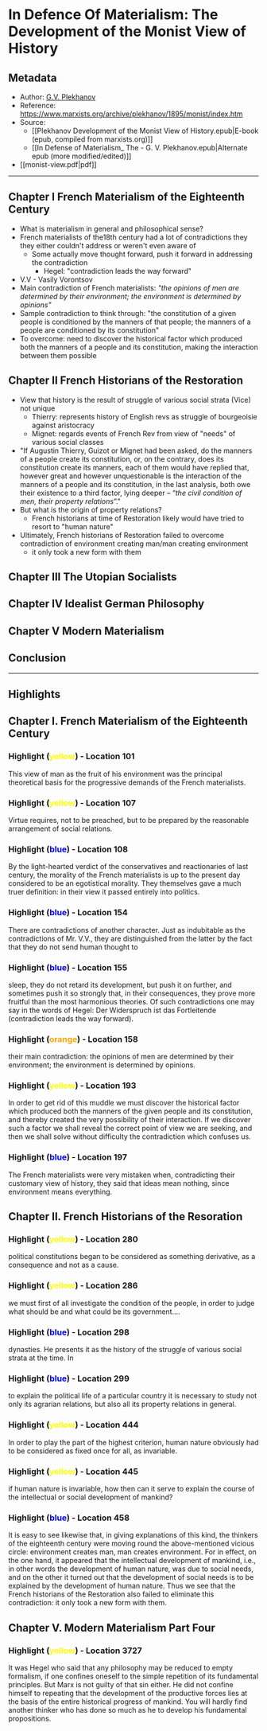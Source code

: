 # In Defence Of Materialism: The Development of the Monist View of History

## Metadata
* Author: [G.V. Plekhanov](https://www.marxists.org/archive/plekhanov/index.htm)
* Reference: <https://www.marxists.org/archive/plekhanov/1895/monist/index.htm>
*  Source:
	* [[Plekhanov Development of the Monist View of History.epub|E-book (epub, compiled from marxists.org)]]
	* [[In Defense of Materialism_ The - G. V. Plekhanov.epub|Alternate epub (more modified/edited)]]
* [[monist-view.pdf|pdf]]
--------

## Chapter I French Materialism of the Eighteenth Century

 - What is materialism in general and philosophical sense?
 - French materialists of the18th century had a lot of contradictions they they either couldn't address or weren't even aware of
	 - Some actually move thought forward, push it forward in addressing the contradiction
		 - Hegel: "contradiction leads the way forward"
 - V.V - Vasily Vorontsov
 - Main contradiction of French materialists: *"the opinions of men are determined by their environment; the environment is determined by opinions"*
 - Sample contradiction to think through: "the constitution of a given people is conditioned by the manners of that people; the manners of a people are conditioned by its constitution"
 - To overcome: need to discover the historical factor which produced both the manners of a people and its constitution, making the interaction between them possible


## Chapter II French Historians of the Restoration

  - View that history is the result of struggle of various social strata (Vice) not unique
	  - Thierry: represents history of English revs as struggle of bourgeoisie against aristocracy
	  - Mignet: regards events of French Rev from view of "needs" of various social classes
  - "If Augustin Thierry, Guizot or Mignet had been asked, do the manners of a people create its constitution, or, on the contrary, does its constitution create its manners, each of them would have replied that, however great and however unquestionable is the interaction of the manners of a people and its constitution, in the last analysis, both owe their existence to a third factor, lying deeper – “*the civil condition of men, their property relations*”."
  - But what is the origin of property relations?
	  - French historians at time of Restoration likely would have tried to resort to "human nature"
  - Ultimately, French historians of Restoration failed to overcome contradiction of environment creating man/man creating environment
	  - it only took a new form with them

## Chapter III The Utopian Socialists



## Chapter IV Idealist German Philosophy



## Chapter V Modern Materialism



## Conclusion




___

## Highlights

## Chapter I. French Materialism of the Eighteenth Century

### Highlight (<span style="color:yellow">yellow</span>) - Location 101

This view of man as the fruit of his environment was the principal theoretical basis for the progressive demands of the French materialists.

### Highlight (<span style="color:yellow">yellow</span>) - Location 107

Virtue requires, not to be preached, but to be prepared by the reasonable arrangement of social relations.

### Highlight (<span style="color:blue">blue</span>) - Location 108

By the light-hearted verdict of the conservatives and reactionaries of last century, the morality of the French materialists is up to the present day considered to be an egotistical morality. They themselves gave a much truer definition: in their view it passed entirely into politics.

### Highlight (<span style="color:blue">blue</span>) - Location 154

There are contradictions of another character. Just as indubitable as the contradictions of Mr. V.V., they are distinguished from the latter by the fact that they do not send human thought to

### Highlight (<span style="color:blue">blue</span>) - Location 155

sleep, they do not retard its development, but push it on further, and sometimes push it so strongly that, in their consequences, they prove more fruitful than the most harmonious theories. Of such contradictions one may say in the words of Hegel: Der Widerspruch ist das Fortleitende (contradiction leads the way forward).

### Highlight (<span style="color:orange">orange</span>) - Location 158

their main contradiction: the opinions of men are determined by their environment; the environment is determined by opinions.

### Highlight (<span style="color:yellow">yellow</span>) - Location 193

In order to get rid of this muddle we must discover the historical factor which produced both the manners of the given people and its constitution, and thereby created the very possibility of their interaction. If we discover such a factor we shall reveal the correct point of view we are seeking, and then we shall solve without difficulty the contradiction which confuses us.

### Highlight (<span style="color:blue">blue</span>) - Location 197

The French materialists were very mistaken when, contradicting their customary view of history, they said that ideas mean nothing, since environment means everything.

## Chapter II. French Historians of the Resoration

### Highlight (<span style="color:yellow">yellow</span>) - Location 280

political constitutions began to be considered as something derivative, as a consequence and not as a cause.

### Highlight (<span style="color:yellow">yellow</span>) - Location 286

we must first of all investigate the condition of the people, in order to judge what should be and what could be its government....

### Highlight (<span style="color:blue">blue</span>) - Location 298

dynasties. He presents it as the history of the struggle of various social strata at the time. In

### Highlight (<span style="color:blue">blue</span>) - Location 299

to explain the political life of a particular country it is necessary to study not only its agrarian relations, but also all its property relations in general.

### Highlight (<span style="color:yellow">yellow</span>) - Location 444

In order to play the part of the highest criterion, human nature obviously had to be considered as fixed once for all, as invariable.

### Highlight (<span style="color:yellow">yellow</span>) - Location 445

if human nature is invariable, how then can it serve to explain the course of the intellectual or social development of mankind?

### Highlight (<span style="color:blue">blue</span>) - Location 458

It is easy to see likewise that, in giving explanations of this kind, the thinkers of the eighteenth century were moving round the above-mentioned vicious circle: environment creates man, man creates environment. For in effect, on the one hand, it appeared that the intellectual development of mankind, i.e., in other words the development of human nature, was due to social needs, and on the other it turned out that the development of social needs is to be explained by the development of human nature. Thus we see that the French historians of the Restoration also failed to eliminate this contradiction: it only took a new form with them.

## Chapter V. Modern Materialism Part Four

### Highlight (<span style="color:yellow">yellow</span>) - Location 3727

It was Hegel who said that any philosophy may be reduced to empty formalism, if one confines oneself to the simple repetition of its fundamental principles. But Marx is not guilty of that sin either. He did not confine himself to repeating that the development of the productive forces lies at the basis of the entire historical progress of mankind. You will hardly find another thinker who has done so much as he to develop his fundamental propositions.